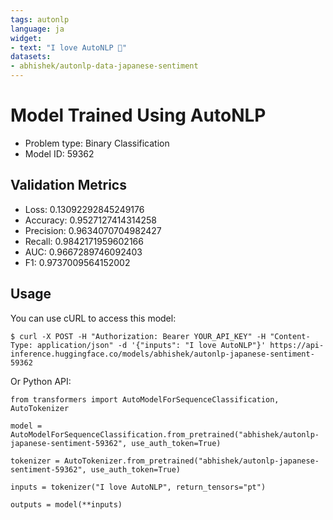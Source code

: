 ```yaml
---
tags: autonlp
language: ja
widget:
- text: "I love AutoNLP 🤗"
datasets:
- abhishek/autonlp-data-japanese-sentiment
---
```


# Model Trained Using AutoNLP

- Problem type: Binary Classification
- Model ID: 59362

## Validation Metrics

- Loss: 0.13092292845249176
- Accuracy: 0.9527127414314258
- Precision: 0.9634070704982427
- Recall: 0.9842171959602166
- AUC: 0.9667289746092403
- F1: 0.9737009564152002

## Usage

You can use cURL to access this model:

```
$ curl -X POST -H "Authorization: Bearer YOUR_API_KEY" -H "Content-Type: application/json" -d '{"inputs": "I love AutoNLP"}' https://api-inference.huggingface.co/models/abhishek/autonlp-japanese-sentiment-59362
```

Or Python API:

```
from transformers import AutoModelForSequenceClassification, AutoTokenizer

model = AutoModelForSequenceClassification.from_pretrained("abhishek/autonlp-japanese-sentiment-59362", use_auth_token=True)

tokenizer = AutoTokenizer.from_pretrained("abhishek/autonlp-japanese-sentiment-59362", use_auth_token=True)

inputs = tokenizer("I love AutoNLP", return_tensors="pt")

outputs = model(**inputs)
```
